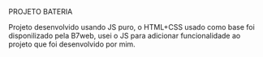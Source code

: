 PROJETO BATERIA

 Projeto desenvolvido usando JS puro, o HTML+CSS usado como base foi disponilizado pela B7web, usei o JS para adicionar funcionalidade ao projeto que foi desenvolvido por mim. 
